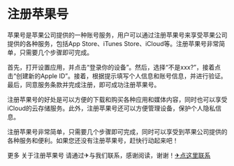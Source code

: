 # 注册苹果号

苹果号是苹果公司提供的一种账号服务，用户可以通过注册苹果号来享受苹果公司提供的各种服务，包括App Store、iTunes Store、iCloud等。注册苹果号非常简单，只需要几个步骤即可完成。

首先，打开设置应用，并点击“登录你的设备”。然后，选择“不是xxx?”，接着点击“创建新的Apple ID”。接着，根据提示填写个人信息和账号信息，并进行验证。最后，同意服务条款并完成注册，即可成功注册苹果号。

注册苹果号的好处是可以方便的下载和购买各种应用和媒体内容，同时也可以享受iCloud的云存储服务。此外，注册苹果号还可以方便管理设备，保护个人隐私信息。

注册苹果号非常简单，只需要几个步骤即可完成，同时可以享受到苹果公司提供的各种服务和便利。如果您还没有注册苹果号，赶快行动起来吧！

更多 关于注册苹果号 请通过✈与我们联系，感谢阅读，谢谢！[✈点这里联系](https://b.k02.cc)